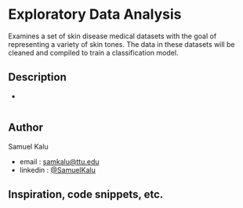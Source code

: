 # Exploratory Data Analysis 

   Examines a set of skin disease medical datasets with the goal of representing a variety of skin tones. The data in these datasets will be cleaned and compiled to train a classification model.

## Description
*
```

```

## Author


Samuel Kalu
  
* email : [samkalu@ttu.edu](mailto:samkalu@ttu.edu)
* linkedin : [@SamuelKalu](https://www.linkedin.com/in/samuel-kalu-74a359342/)


## Inspiration, code snippets, etc.
#### 
